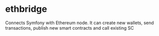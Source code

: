 # ethbridge
Connects Symfony with Ethereum node. It can create new wallets, send transactions, publish new smart contracts and call existing SC
